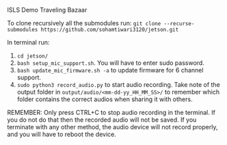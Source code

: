 ISLS Demo Traveling Bazaar

To clone recursively all the submodules run:
`git clone --recurse-submodules https://github.com/sohamtiwari3120/jetson.git`

In terminal run:
1. `cd jetson/`
2. `bash setup_mic_support.sh`. You will have to enter sudo password.
3. `bash update_mic_firmware.sh -a` to update firmware for 6 channel support.
4. `sudo python3 record_audio.py` to start audio recording. Take note of the output folder in `output/audio/<mm-dd-yy_HH_MM_SS>/` to remember which folder contains the correct audios when sharing it with others. 

REMEMBER: Only press CTRL+C to stop audio recording in the terminal. If you do not do that then the recorded audio will not be saved. If you terminate with any other method, the audio device will not record properly, and you will have to reboot the device.
